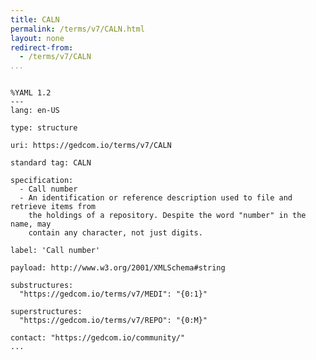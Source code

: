 ```yaml
---
title: CALN
permalink: /terms/v7/CALN.html
layout: none
redirect-from:
  - /terms/v7/CALN
...
```


```

%YAML 1.2
---
lang: en-US

type: structure

uri: https://gedcom.io/terms/v7/CALN

standard tag: CALN

specification:
  - Call number
  - An identification or reference description used to file and retrieve items from
    the holdings of a repository. Despite the word "number" in the name, may
    contain any character, not just digits.

label: 'Call number'

payload: http://www.w3.org/2001/XMLSchema#string

substructures:
  "https://gedcom.io/terms/v7/MEDI": "{0:1}"

superstructures:
  "https://gedcom.io/terms/v7/REPO": "{0:M}"

contact: "https://gedcom.io/community/"
...

```
